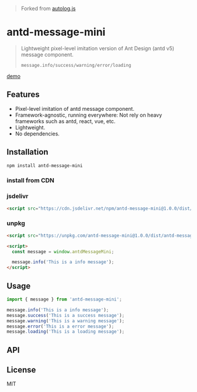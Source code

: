 > Forked from [autolog.js](https://github.com/Auto-Plugin/autolog.js/blob/main/README.md)

# antd-message-mini

> Lightweight pixel-level imitation version of Ant Design (antd v5) message component.
>
> `message.info/success/warning/error/loading`

[demo](https://unpkg.com/antd-message-mini@1.0.0/dist/index.html)

## Features

- Pixel-level imitation of antd message component.
- Framework-agnostic, running everywhere: Not rely on heavy frameworks such as antd, react, vue, etc.
- Lightweight.
- No dependencies.

## Installation

```bash
npm install antd-message-mini
```

### install from CDN

### jsdelivr

```html
<script src="https://cdn.jsdelivr.net/npm/antd-message-mini@1.0.0/dist/antd-message-mini.min.js"></script>
```

### unpkg

```html
<script src="https://unpkg.com/antd-message-mini@1.0.0/dist/antd-message-mini.min.js"></script>

<script>
  const message = window.antdMessageMini;

  message.info('This is a info message');
</script>
```

## Usage

```js
import { message } from 'antd-message-mini';

message.info('This is a info message');
message.success('This is a success message');
message.warning('This is a warning message');
message.error('This is a error message');
message.loading('This is a loading message');
```

## API

## License

MIT
